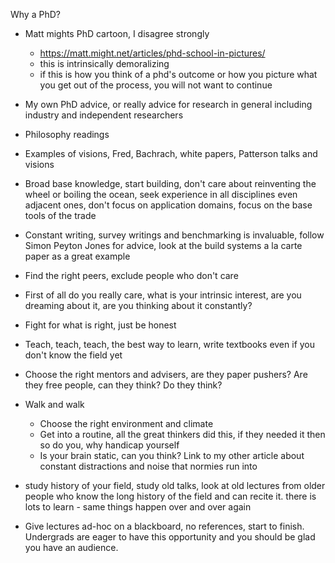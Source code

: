 Why a PhD?

- Matt mights PhD cartoon, I disagree strongly
  - https://matt.might.net/articles/phd-school-in-pictures/
  - this is intrinsically demoralizing
  - if this is how you think of a phd's outcome or how you picture what you get out of the process, you will not want to continue

- My own PhD advice, or really advice for research in general including industry and independent researchers
- Philosophy readings
- Examples of visions, Fred, Bachrach, white papers, Patterson talks and visions
- Broad base knowledge, start building, don't care about reinventing the wheel or boiling the ocean, seek experience in all disciplines even adjacent ones, don't focus on application domains, focus on the base tools of the trade
- Constant writing, survey writings and benchmarking is invaluable, follow Simon Peyton Jones for advice, look at the build systems a la carte paper as a great example
- Find the right peers, exclude people who don't care
- First of all do you really care, what is your intrinsic interest, are you dreaming about it, are you thinking about it constantly?
- Fight for what is right, just be honest
- Teach, teach, teach, the best way to learn, write textbooks even if you don't know the field yet
- Choose the right mentors and advisers, are they paper pushers? Are they free people, can they think? Do they think?
- Walk and walk
  - Choose the right environment and climate
  - Get into a routine, all the great thinkers did this, if they needed it then so do you, why handicap yourself
  - Is your brain static, can you think? Link to my other article about constant distractions and noise that normies run into
- study history of your field, study old talks, look at old lectures from older people who know the long history of the field and can recite it. there is lots to learn - same things happen over and over again
- Give lectures ad-hoc on a blackboard, no references, start to finish. Undergrads are eager to have this opportunity and you should be glad you have an audience.
